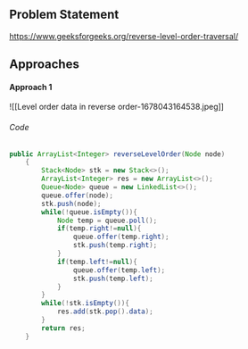 ## Problem Statement
https://www.geeksforgeeks.org/reverse-level-order-traversal/

## Approaches
#### Approach 1
![[Level order data in reverse order-1678043164538.jpeg]]

###### Code
```java
public ArrayList<Integer> reverseLevelOrder(Node node) 
    {
        Stack<Node> stk = new Stack<>();
        ArrayList<Integer> res = new ArrayList<>();
        Queue<Node> queue = new LinkedList<>();
        queue.offer(node);
        stk.push(node);
        while(!queue.isEmpty()){
            Node temp = queue.poll();
            if(temp.right!=null){
                queue.offer(temp.right);
                stk.push(temp.right);
            }
            if(temp.left!=null){
                queue.offer(temp.left);
                stk.push(temp.left);
            }
        }
        while(!stk.isEmpty()){
            res.add(stk.pop().data);
        }
        return res;
    }
```